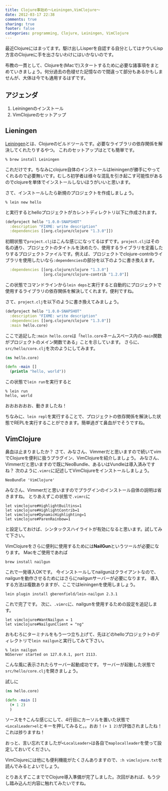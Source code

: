 ```yaml
---
title: Clojure事始め〜Leiningen,VimClojure〜
date: 2012-03-17 22:38
comments: true
sharing: true
footer: false
categories: programming, Clojure, Leiningen, VimClojure
---
```


最近Clojureにはまってます。駆け出しLisperを自認する自分としてはナウいLisp方言のClojureに手を出さないわけにはいかないのです。

布教の一貫として、Clojureを(Macで)スタートするために必要な諸事項をまとめていきましょう。何分過去の色褪せた記憶なので間違って部分もあるかもしませんが、大体は今でも通用するはずです。

## アジェンダ

1. Leiningenのインストール
2. VimClojureのセットアップ

## Lieningen

[Leiningen][1]とは、Clojureのビルドツールです。必要なライブラリの依存関係を解決してくれたりするやつ。
これのセットアップはとても簡単です。

[1]: https://github.com/technomancy/leiningen

```
% brew install Leiningen
```

これだけです。ちなみにclojure自体のインストールはleiningenが勝手にやってくれるので必要無いです。むしろ初学者は様々な混乱を引き起こす可能性があるのでclojureを単体でインストールしないほうがいいと思います。

さて、インストールしたら新規のプロジェクトを作成しましょう。

```
% lein new hello
```

と実行するとhelloプロジェクトがカレントディレクトリ以下に作成されます。

```clj
(defproject hello "1.0.0-SNAPSHOT"
  :description "FIXME: write description"
  :dependencies [[org.clojure/clojure "1.3.0"]])
```

初期状態で`project.clj`はこんな感じになってるはずです。`project.clj`はその名の通り、プロジェクトのタイトルを決めたり、使用するライブラリを定義したりするプロジェクトファイルです。例えば、プロジェクトでclojure-contribライブラリを使用したいなら`:dependencies`の部分を以下のように書き換えます。

```clj
  :dependencies [[org.clojure/clojure "1.3.0"]
                 [org.clojure/clojure-contrib "1.2.0"]]
```

この状態でコマンドラインから`lein deps`と実行すると自動的にプロジェクトで使用するライブラリの依存関係を解決してくれます。便利ですね。

さて、`project.clj`を以下のように書き換えてみましょう。

```clj
(defproject hello "1.0.0-SNAPSHOT"
  :description "FIXME: write description"
  :dependencies [[org.clojure/clojure "1.3.0"]]
  :main hello.core)
```

ここで追記した`:main hello.core`は「`hello.core`ネームスペース内の`-main`関数がプロジェクトのメイン関数である」ことを示しています。
さらに、`src/hello/core.clj`を次のようにしてみます。
```clj
(ns hello.core)

(defn -main []
  (println "hello, world"))
```

この状態で`lein run`を実行すると

```
% lein run
hello, world
```

おおおおおお、動きましたね！

ちなみに、`lein repl`を実行することで、プロジェクトの依存関係を解決した状態でREPLを実行することができます。簡単過ぎて鼻血がでそうですね。

## VimClojure

鼻血は止まりましたか？
さて、みなさん、Vimmerだと思いますので続いてvimでClojureを便利に扱うプラグイン、VimClojureを紹介しましょう。
みなさん、Vimmerだと思いますので既にNeoBundle、あるいはVundleは導入済みですね？
次のように`.vimrc`に記述してVimClojureをインストールしましょう。

```
NeoBundle 'VimClojure'
```

みなさん、Vimmerだと思いますのでプラグインのインストール自体の説明は省きますね。
とりあえずこの状態で`.vimrc`に

```
let vimclojure#HighlightBuiltins=1
let vimclojure#HighlightContrib=1
let vimclojure#DynamicHighlighting=1
let vimclojure#ParenRainbow=1
```

と設定しておけば、シンタックスハイライトが有効になると思います。試してみて下さい。

VimClojureをさらに便利に使用するためには**NailGun**というツールが必要になります。
Macをご使用であれば

```
brew install nailgun
```

これで一発導入OKです。
今インストールしてnailgunはクライアントなので、nailgunを動作させるためにはさらにnailgunサーバーが必要になります。
導入する方法は複数ありますが、ここではleiningenを使用しましょう。

```
lein plugin install gberenfield/lein-nailgun 2.3.1
```

これで完了です。
次に、`.vimrc`に、nailgunを使用するための設定を追記します。

```
let vimclojure#WantNailgun = 1
let vimclojure#NailgunClient = "ng"
```

おもむろにターミナルをもう一つ立ち上げて、先ほどのhelloプロジェクトのディレクトリで`lein nailgun`と実行してみて下さい。

```
% lein nailgun
NGServer started on 127.0.0.1, port 2113.
```

こんな風に表示されたらサーバー起動成功です。
サーバーが起動した状態で`src/hello/core.clj`を開きましょう。

試しに

```clj
(ns hello.core)

(defn -main []
  (+ 1 2)
  )
```

ソースを↑こんな感じにして、4行目にカーソルを置いた状態で`<LocalLeader>el`とキーを押してみると。。おお！`(+ 1 2)`が評価されましたね！これは捗りますね！

おっと、言い忘れてましたが`<LocalLeader>`は各自で`maplocalleader`を使って設定しておいてください。

VimClojureには他にも便利機能がたくさんありますので、`:h vimclojure.txt`を読んでみるとよいでしょう。

とりあえずここまででClojure導入準備が完了しました。次回があれば、もう少し踏み込んだ内容に触れてみたいですね。
